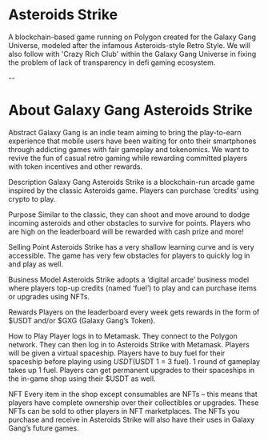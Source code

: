 # Asteroids Strike

A blockchain-based game running on Polygon created for the Galaxy Gang Universe, modeled after the infamous Asteroids-style Retro Style. We will also follow with 'Crazy Rich Club' within the Galaxy Gang Universe in fixing the problem of lack of transparency in defi gaming ecosystem.

--

# About Galaxy Gang Asteroids Strike

Abstract
Galaxy Gang is an indie team aiming to bring the play-to-earn experience that mobile users have been waiting for onto their smartphones through addicting games with fair gameplay and tokenomics. We want to revive the fun of casual retro gaming while rewarding committed players with token incentives and other rewards.

Description
Galaxy Gang Asteroids Strike is a blockchain-run arcade game inspired by the classic Asteroids game. Players can purchase ‘credits’ using crypto to play. 


Purpose
Similar to the classic, they can shoot and move around to dodge incoming asteroids and other obstacles to survive for points. Players who are high on the leaderboard will be rewarded with cash prize and more!

Selling Point
Asteroids Strike has a very shallow learning curve and is very accessible. The game has very few obstacles for players to quickly log in and play as well.

Business Model
Asteroids Strike adopts a ‘digital arcade’ business model where players top-up credits (named ‘fuel’) to play and can purchase items or upgrades using NFTs.


Rewards
Players on the leaderboard every week gets rewards in the form of $USDT and/or $GXG (Galaxy Gang’s Token).
	
How to Play
Player logs in to Metamask.
They connect to the Polygon network.
They can then log in to Asteroids Strike with Metamask.
Players will be given a virtual spaceship.
Players have to buy fuel for their spaceship before playing using $USDT ($USDT 1 = 3 fuel).
1 round of gameplay takes up 1 fuel.
Players can get permanent upgrades to their spaceships in the in-game shop using their $USDT as well.

NFT
Every item in the shop except consumables are NFTs – this means that players have complete ownership over their collectibles or upgrades. These NFTs can be sold to other players in NFT marketplaces. The NFTs you purchase and receive in Asteroids Strike will also have their uses in Galaxy Gang’s future games.

